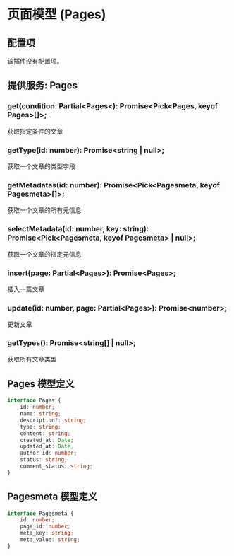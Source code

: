 # 页面模型 (Pages)

## 配置项

该插件没有配置项。

## 提供服务: Pages

### get(condition: Partial&lt;Pages&lt;): Promise&lt;Pick&lt;Pages, keyof Pages&gt;[]&gt;;

获取指定条件的文章

### getType(id: number): Promise&lt;string | null&gt;;

获取一个文章的类型字段

### getMetadatas(id: number): Promise&lt;Pick&lt;Pagesmeta, keyof Pagesmeta&gt;[]&gt;;

获取一个文章的所有元信息

### selectMetadata(id: number, key: string): Promise&lt;Pick&lt;Pagesmeta, keyof Pagesmeta&gt; | null&gt;;

获取一个文章的指定元信息

### insert(page: Partial&lt;Pages&gt;): Promise&lt;Pages&gt;;

插入一篇文章

### update(id: number, page: Partial&lt;Pages&gt;): Promise&lt;number&gt;;

更新文章

### getTypes(): Promise&lt;string[] | null&gt;;

获取所有文章类型

## Pages 模型定义
```typescript
interface Pages {
    id: number;
    name: string;
    description?: string;
    type: string;
    content: string;
    created_at: Date;
    updated_at: Date;
    author_id: number;
    status: string;
    comment_status: string;
}
```

## Pagesmeta 模型定义
```typescript
interface Pagesmeta {
    id: number;
    page_id: number;
    meta_key: string;
    meta_value: string;
}
```
